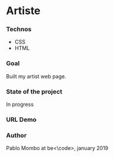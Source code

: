 # Artiste

### Technos

- CSS
- HTML

### Goal

Built my artist web page.

### State of the project

In progress

### URL Demo



### Author

Pablo Mombo at  be<\code>, january 2019
